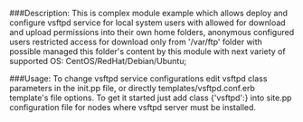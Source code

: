 ###Description:
 This is complex module example which allows deploy and configure vsftpd service for local system users with allowed for download and upload permissions into their own home folders, anonymous configured users restricted access for download only from '/var/ftp' folder with possible managed this folder's content by this module with next variety of supported OS: CentOS/RedHat/Debian/Ubuntu; 

###Usage:
 To change vsftpd service configurations edit vsftpd class parameters in the init.pp file, or directly templates/vsftpd.conf.erb template's file options. To get it started just add class {'vsftpd':} into site.pp configuration file for nodes where vsftpd server must be installed.
